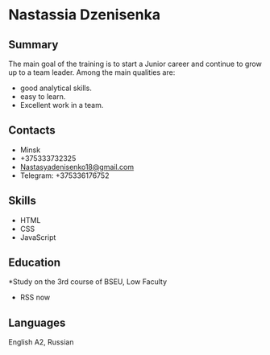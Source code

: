 
# Nastassia Dzenisenka #
## Summary ##
 The main goal of the training is to start a Junior career and continue to grow up to a team leader.
 Among the main qualities are:
* good analytical skills.
* easy to learn.
* Excellent work in a team.
## Contacts ## 
* Minsk
* +375333732325
* Nastasyadenisenko18@gmail.com
* Telegram: +375336176752
## Skills ##
* HTML 
* CSS 
* JavaScript 
## Education ##
*Study on the 3rd course of BSEU, Low Faculty 
* RSS now 
## Languages ## 
English A2, Russian 